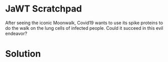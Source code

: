 # JaWT Scratchpad
After seeing the iconic Moonwalk, Covid19 wants to use its spike proteins to do the walk on the lung cells of infected people. Could it succeed in this evil endeavor?

# Solution
